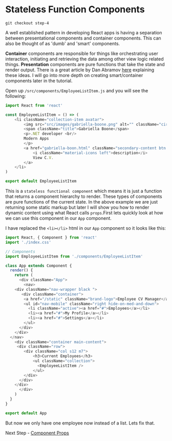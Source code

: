 # Stateless Function Components

```
git checkout step-4
```

A well established pattern in developing React apps is having a separation between presentational components and container components. This can also be 
thought of as 'dumb' and 'smart' components.

**Container** components are responsible for things like orchestrating user interaction, initiating and retrieving the data among other view logic related things. 
**Presentation** components are pure functions that take the state and render output.
There is a great article by Dan Abramov [here](https://medium.com/@dan_abramov/smart-and-dumb-components-7ca2f9a7c7d0#.vmpzp1loa) explaining these ideas. 
I will go into more depth on creating smart/container components later in the tutorial.

Open up `/src/components/EmployeeListItem.js` and you will see the following:

``` javascript
import React from 'react'

const EmployeeListItem = () => (
    <li className="collection-item avatar">
        <img src="src/images/gabriella-boone.png" alt="" className="circle" />
        <span className="title">Gabriella Boone</span>
        <p>.NET developer <br/>
        Modern Apps
        </p>
        <a href="gabriella-boon.html" className="secondary-content btn black">
            <i className="material-icons left">description</i>
            View C.V.
        </a>
    </li>
)

export default EmployeeListItem
```

This is a `stateless functional component` which means it is just a function that returns a component hierarchy to render.
These types of components are pure functions of the current state. In the above example we are just returning some static
markup but later I will show you how to render dynamic content using what React calls `props`.First lets quickly 
look at how we can use this component in our `App` component.

I have replaced the `<li></li>` html in our `App` component so it looks like this:

``` javascript
import React, { Component } from 'react'
import './index.css'

// Components
import EmployeeListItem from './components/EmployeeListItem'

class App extends Component {
  render() {
    return (
      <div className="App">
        <nav>
    <div className="nav-wrapper black ">
       <div className="container">
        <a href="/static" className="brand-logo">Employee CV Manager</a>
        <ul id="nav-mobile" className="right hide-on-med-and-down">
          <li className="active"><a href="#">Employees</a></li>
          <li><a href="#">My Profile</a></li>
          <li><a href="#">Settings</a></li>
        </ul>
      </div>
    </div>
  </nav>
    <div className="container main-content">      
     <div className="row">
        <div className="col s12 m7">
            <h3>Current Employees</h3>
            <ul className="collection">
              <EmployeeListItem />
            </ul>
        </div>
      </div>
    </div>
      </div>
    )
  }
}

export default App
```

But now we only have one employee now instead of a list. Lets fix that.

Next Step - [Component Props](05-Component-Props.md)

